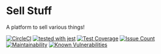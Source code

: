 # Sell Stuff

A platform to sell various things!

[![CircleCI](https://circleci.com/gh/WebJamApps/SellStuff.svg?style=svg)](https://circleci.com/gh/WebJamApps/SellStuff)
[![tested with jest](https://img.shields.io/badge/tested_with-jest-99424f.svg)](https://github.com/facebook/jest)
[![Test Coverage](https://api.codeclimate.com/v1/badges/b906cf1b3c80415fc15b/test_coverage)](https://codeclimate.com/github/WebJamApps/SellStuff/test_coverage)
[![Issue Count](https://codeclimate.com/github/WebJamApps/SellStuff/badges/issue_count.svg)](https://codeclimate.com/github/WebJamApps/SellStuff/issues)
[![Maintainability](https://api.codeclimate.com/v1/badges/b906cf1b3c80415fc15b/maintainability)](https://codeclimate.com/github/WebJamApps/SellStuff/maintainability)
[![Known Vulnerabilities](https://snyk.io/test/github/webjamapps/SellStuff/badge.svg)](https://snyk.io/test/github/webjamapps/SellStuff)
